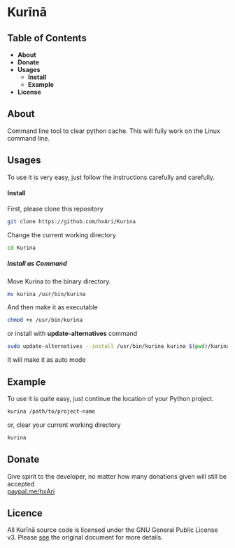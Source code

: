 
# Kurīnā
## Table of Contents
* **About**
* **Donate**
* **Usages**
  * **Install**
  * **Example**
* **License**
## About

Command line tool to clear python cache.
This will fully work on the Linux command line.

## Usages
To use it is very easy, just follow the instructions carefully and carefully.
#### Install
First, please clone this repository
```sh
git clone https://github.com/hxAri/Kurina
```
Change the current working directory
```sh
cd Kurina
```
##### Install as Command
Move Kurina to the binary directory.
```sh
mv kurina /usr/bin/kurina
```
And then make it as executable
```sh
chmod +x /usr/bin/kurina
```
or install with **update-alternatives** command
```sh
sudo update-alternatives --install /usr/bin/kurina kurina $(pwd)/kurina 0
```
It will make it as auto mode

## Example
To use it is quite easy, just continue the location of your Python project.
```sh
kurina /path/to/project-name
```
or, clear your current working directory
```sh
kurina
```

## Donate
Give spirit to the developer, no matter how many donations given will still be accepted<br/>
[paypal.me/hxAri](https://paypal.me/hxAri)

## Licence
All Kurīnā source code is licensed under the GNU General Public License v3. Please [see](https://www.gnu.org/licenses) the original document for more details.